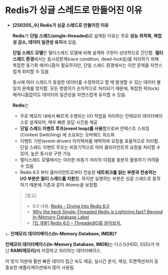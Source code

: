 # Redis가 싱글 스레드로 만들어진 이유

*   **\[250205\_수] Redis가 싱글 스레드로 만들어진 이유**

    **Redis**가 **단일 스레드(single-threaded)**&#xB85C; 설계된 이유는 주로 **성능 최적화, 복잡성 감소, 데이터 일관성 유지**에 있음.

    **단일 스레드 모델**은 멀티스레드 모델에 비해 설계와 구현이 상대적으로 간단함. **멀티스레드 환경**에서는 동시성문제(race condition, dead-lock등)를 처리하기 위해 복잡한 동기화 메커니즘이 필요하지만, 단일 스레드 환경에서는 이런 문제를 자연스럽게 회피할 수 있음

    동시에 여러 스레드가 동일한 데이터를 수정하려고 할 때 발생할 수 있는 데이터 불일치 문제를 방지함. 모든 명령어가 순차적으로 처리되기 때문에, 복잡한 락(lock) 메커니즘없이도 데이터의 일관성을 자연스럽게 유지할 수 있음.

    **Redis**는

    * 주로 메모리 내에서 빠르게 수행되는 I/O 작업을 처리하는 인메모리 데이터베이스로 설계되어, 매우 빠른 응답 시간을 제공
    * **단일 스레드 이벤트 루프(event loop)를 사용**함으로써 컨텍스트 스위칭(Context Switching) 에 소요되는 오버헤드 최소화
    * 이벤트 기반(event-driven) 아키텍처를 채택하여 요청을 효율적으로 처리함. 단일 스레드 이벤트 루프는 비동기적으로 여러 클라이언트의 요청을 처리할 수 있어, 높은 동시성 구현 가능
    * 멀티스레드 모델에서는 이러한 비동기 처리의 이점을 충분히 활용하기 어려울 수 있음
    * Redis 6.0 부터 클라이언트로부터 전송된 **네트워크를 읽는 부분과 전송하는 I/O 부분은 멀티 스레드를 지원**함. 하지만 실행하는 부분은 싱글 스레드로 동작하기 때문에 기존과 같이 Atomic을 보장함.

    > \[참고]
    >
    > * 6.0 내용: [Redis - Diving Into Redis 6.0](https://redis.io/blog/diving-into-redis-6/)
    > * [Why the heck Single-Threaded Redis is Lightning fast? Beyond In-Memory Database Label](https://www.linkedin.com/pulse/why-heck-single-threaded-redis-lightning-fast-beyond-in-memory-kapur/)
    > * [\[입 개발\] Redis 6.0 – ThreadedIO를 알아보자.](https://charsyam.wordpress.com/2020/05/05/%EC%9E%85-%EA%B0%9C%EB%B0%9C-redis-6-0-threadedio%EB%A5%BC-%EC%95%8C%EC%95%84%EB%B3%B4%EC%9E%90/)

ㄴ **인메모리 데이터베이스(In-Memory Database, IMDB)?**

**인메모리 데이터베이스(In-Memory Database, IMDB)**&#xB294; 디스크(HDD, SSD)가 아닌 **RAM(메모리)**&#xC5D0; 저장하고 처리하는 데이터베이스.

이 방식 덕분에 훨씬 빠른 데이터 접근 속도 제공, 실시간 분석, 캐싱, 트랜잭션처리 등 중요한 애플리케이션에서 많이 사용됨.
